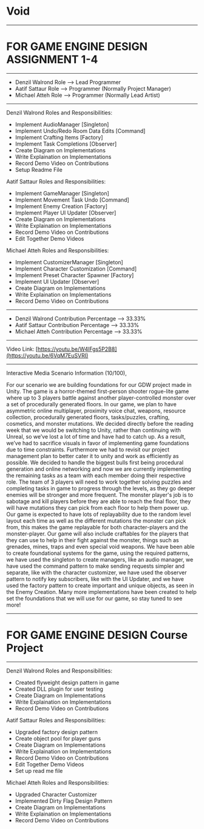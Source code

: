 # Void
------------------------------------------------------------------------------
# FOR GAME ENGINE DESIGN ASSIGNMENT 1-4
------------------------------------------------------------------------------
+ Denzil Walrond Role     -->     Lead Programmer
+ Aatif Sattaur Role      -->     Programmer (Normally Project Manager)
+ Michael Atteh Role      -->     Programmer (Normally Lead Artist)
------------------------------------------------------------------------------
Denzil Walrond Roles and Responsibilities:
+ Implement AudioManager                  [Singleton]
+ Implement Undo/Redo Room Data Edits     [Command]
+ Implement Crafting Items                [Factory]
+ Implement Task Completions              [Observer]
+ Create Diagram on Implementations
+ Write Explaination on Implementations
+ Record Demo Video on Contributions
+ Setup Readme File

Aatif Sattaur Roles and Responsibilities:
+ Implement GameManager                   [Singleton]
+ Implement Movement Task Undo            [Command]
+ Implement Enemy Creation                [Factory]
+ Implement Player UI Updater             [Observer]
+ Create Diagram on Implementations
+ Write Explaination on Implementations
+ Record Demo Video on Contributions
+ Edit Together Demo Videos

Michael Atteh Roles and Responsibilities:
+ Implement CustomizerManager             [Singleton]
+ Implement Character Customization       [Command]
+ Implement Preset Character Spawner      [Factory]
+ Implement UI Updater                    [Observer]
+ Create Diagram on Implementations
+ Write Explaination on Implementations
+ Record Demo Video on Contributions
------------------------------------------------------------------------------
+ Denzil Walrond Contribution Percentage   -->    33.33%
+ Aatif Sattaur Contribution Percentage    -->    33.33%
+ Michael Atteh Contribution Percentage    -->    33.33%
------------------------------------------------------------------------------
Video Link: [https://youtu.be/W4lFgs5P2B8](https://youtu.be/6VqM7EuSVRI)

------------------------------------------------------------------------------
Interactive Media Scenario Information (10/100),

For our scenario we are building foundations for our GDW project made 
in Unity. The game is a horror-themed first-person shooter rogue-lite 
game where up to 3 players battle against another player-controlled 
monster over a set of procedurally generated floors. In our game, we 
plan to have asymmetric online multiplayer, proximity voice chat, 
weapons, resource collection, procedurally generated floors, 
tasks/puzzles, crafting, cosmetics, and monster mutations. We decided 
directly before the reading week that we would be switching to Unity, 
rather than continuing with Unreal, so we’ve lost a lot of time and 
have had to catch up. As a result, we’ve had to sacrifice visuals in 
favor of implementing game foundations due to time constraints. 
Furthermore we had to revisit our project management plan to better 
cater it to unity and work as efficiently as possible. We decided to 
handle the biggest bulls first being procedural generation and online
networking and now we are currently implementing the remaining tasks as
a team with each member doing their respective role. The team of 3 players
will need to work together solving puzzles and completing tasks in game to
progress through the levels, as they go deeper enemies will be stronger and 
more frequent. The monster player's job is to sabotage and kill players 
before they are able to reach the final floor, they will have mutations 
they can pick from each floor to help them power up. Our game is expected to 
have lots of replayability due to the random level layout each time as well 
as the different mutations the monster can pick from, this makes the game 
replayable for both character-players and the monster-player. Our game will 
also include craftables for the players that they can use to help in their 
fight against the monster, things such as grenades, mines, traps and even 
special void weapons. We have been able to create foundational systems for 
the game, using the required patterns, we have used the singleton to create 
managers, like an audio manager, we have used the command pattern to make sending 
requests simpler and separate, like with the character customizer, we 
have used the observer pattern to notify key subscribers, like with the 
UI Updater, and we have used the factory pattern to create important and 
unique objects, as seen in the Enemy Creation. Many more implementations 
have been created to help set the foundations that we will use for
our game, so stay tuned to see more!

------------------------------------------------------------------------------
# FOR GAME ENGINE DESIGN Course Project
------------------------------------------------------------------------------
Denzil Walrond Roles and Responsibilities:
+ Created flyweight design pattern in game
+ Created DLL plugin for user testing             
+ Create Diagram on Implementations
+ Write Explaination on Implementations
+ Record Demo Video on Contributions


Aatif Sattaur Roles and Responsibilities:
+ Upgraded factory design pattern
+ Create object pool for player guns     
+ Create Diagram on Implementations
+ Write Explaination on Implementations
+ Record Demo Video on Contributions
+ Edit Together Demo Videos
+ Set up read me file

Michael Atteh Roles and Responsibilities:
+ Upgraded Character Customizer
+ Implemented Dirty Flag Design Pattern
+ Create Diagram on Implementations
+ Write Explaination on Implementations
+ Record Demo Video on Contributions

